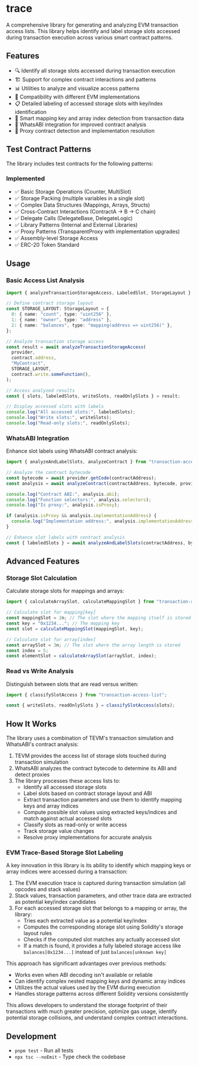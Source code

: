 # trace

A comprehensive library for generating and analyzing EVM transaction access lists. This library helps identify and label storage slots accessed during transaction execution across various smart contract patterns.

## Features

- 🔍 Identify all storage slots accessed during transaction execution
- 🏗️ Support for complex contract interactions and patterns
- 📊 Utilities to analyze and visualize access patterns
- 🔄 Compatibility with different EVM implementations
- 📋 Detailed labeling of accessed storage slots with key/index identification
- 🧠 Smart mapping key and array index detection from transaction data
- 🔬 WhatsABI integration for improved contract analysis
- 🧩 Proxy contract detection and implementation resolution

## Test Contract Patterns

The library includes test contracts for the following patterns:

### Implemented

- ✅ Basic Storage Operations (Counter, MultiSlot)
- ✅ Storage Packing (multiple variables in a single slot)
- ✅ Complex Data Structures (Mappings, Arrays, Structs)
- ✅ Cross-Contract Interactions (ContractA → B → C chain)
- ✅ Delegate Calls (DelegateBase, DelegateLogic)
- ✅ Library Patterns (Internal and External Libraries)
- ✅ Proxy Patterns (TransparentProxy with implementation upgrades)
- ✅ Assembly-level Storage Access
- ✅ ERC-20 Token Standard

## Usage

### Basic Access List Analysis

```typescript
import { analyzeTransactionStorageAccess, LabeledSlot, StorageLayout } from "transaction-access-list";

// Define contract storage layout
const STORAGE_LAYOUT: StorageLayout = {
  0: { name: "count", type: "uint256" },
  1: { name: "owner", type: "address" },
  2: { name: "balances", type: "mapping(address => uint256)" },
};

// Analyze transaction storage access
const result = await analyzeTransactionStorageAccess(
  provider,
  contract.address,
  "MyContract",
  STORAGE_LAYOUT,
  contract.write.someFunction(),
);

// Access analyzed results
const { slots, labeledSlots, writeSlots, readOnlySlots } = result;

// Display accessed slots with labels
console.log("All accessed slots:", labeledSlots);
console.log("Write slots:", writeSlots);
console.log("Read-only slots:", readOnlySlots);
```

### WhatsABI Integration

Enhance slot labels using WhatsABI contract analysis:

```typescript
import { analyzeAndLabelSlots, analyzeContract } from "transaction-access-list";

// Analyze the contract bytecode
const bytecode = await provider.getCode(contractAddress);
const analysis = await analyzeContract(contractAddress, bytecode, provider);

console.log("Contract ABI:", analysis.abi);
console.log("Function selectors:", analysis.selectors);
console.log("Is proxy:", analysis.isProxy);

if (analysis.isProxy && analysis.implementationAddress) {
  console.log("Implementation address:", analysis.implementationAddress);
}

// Enhance slot labels with contract analysis
const { labeledSlots } = await analyzeAndLabelSlots(contractAddress, bytecode, provider, slots);
```

## Advanced Features

### Storage Slot Calculation

Calculate storage slots for mappings and arrays:

```typescript
import { calculateArraySlot, calculateMappingSlot } from "transaction-access-list";

// Calculate slot for mapping[key]
const mappingSlot = 2n; // The slot where the mapping itself is stored
const key = "0x1234..."; // The mapping key
const slot = calculateMappingSlot(mappingSlot, key);

// Calculate slot for array[index]
const arraySlot = 3n; // The slot where the array length is stored
const index = 5;
const elementSlot = calculateArraySlot(arraySlot, index);
```

### Read vs Write Analysis

Distinguish between slots that are read versus written:

```typescript
import { classifySlotAccess } from "transaction-access-list";

const { writeSlots, readOnlySlots } = classifySlotAccess(slots);
```

## How It Works

The library uses a combination of TEVM's transaction simulation and WhatsABI's contract analysis:

1. TEVM provides the access list of storage slots touched during transaction simulation
2. WhatsABI analyzes the contract bytecode to determine its ABI and detect proxies
3. The library processes these access lists to:
   - Identify all accessed storage slots
   - Label slots based on contract storage layout and ABI
   - Extract transaction parameters and use them to identify mapping keys and array indices
   - Compute possible slot values using extracted keys/indices and match against actual accessed slots
   - Classify slots as read-only or write access
   - Track storage value changes
   - Resolve proxy implementations for accurate analysis

### EVM Trace-Based Storage Slot Labeling

A key innovation in this library is its ability to identify which mapping keys or array indices were accessed during a transaction:

1. The EVM execution trace is captured during transaction simulation (all opcodes and stack values)
2. Stack values, transaction parameters, and other trace data are extracted as potential key/index candidates
3. For each accessed storage slot that belongs to a mapping or array, the library:
   - Tries each extracted value as a potential key/index
   - Computes the corresponding storage slot using Solidity's storage layout rules
   - Checks if the computed slot matches any actually accessed slot
   - If a match is found, it provides a fully labeled storage access like `balances[0x1234...]` instead of just `balances[unknown key]`

This approach has significant advantages over previous methods:
- Works even when ABI decoding isn't available or reliable
- Can identify complex nested mapping keys and dynamic array indices
- Utilizes the actual values used by the EVM during execution
- Handles storage patterns across different Solidity versions consistently

This allows developers to understand the storage footprint of their transactions with much greater precision, optimize gas usage, identify potential storage collisions, and understand complex contract interactions.

## Development

- `pnpm test` - Run all tests
- `npx tsc --noEmit` - Type check the codebase
